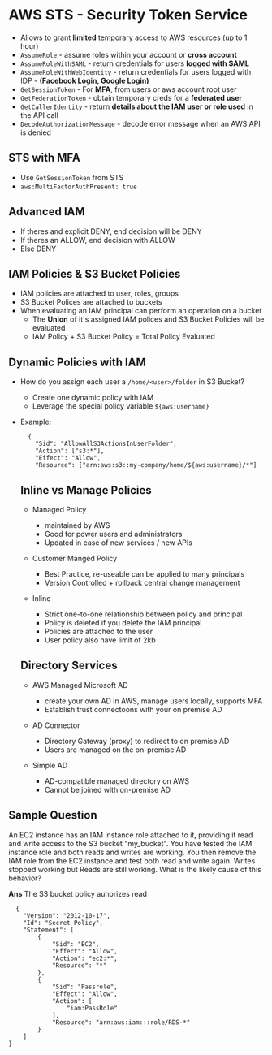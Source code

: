 # AWS STS - Security Token Service

* Allows to grant **limited** temporary access to AWS resources (up to 1 hour)
* `AssumeRole` - assume roles within your account or **cross account**
* `AssumeRoleWithSAML` - return credentials for users **logged with SAML**
* `AssumeRoleWithWebIdentity` - return credentials for users logged with IDP - **(Facebook Login, Google Login)**
* `GetSessionToken` - For **MFA**, from users or aws account root user
* `GetFederationToken` - obtain temporary creds for a **federated user**
* `GetCallerIdentity` - return **details about the IAM user or role used** in the API call
* `DecodeAuthorizationMessage` - decode error message when an AWS API is denied

## STS with MFA
* Use `GetSessionToken` from STS
* `aws:MultiFactorAuthPresent: true`

## Advanced IAM
* If theres and explicit DENY, end decision will be DENY
* If theres an ALLOW, end decision with ALLOW
* Else DENY

## IAM Policies & S3 Bucket Policies
* IAM policies are attached to user, roles, groups
* S3 Bucket Polices are attached to buckets
* When evaluating an IAM principal can perform an operation on a bucket
  - The **Union** of it's assigned IAM polices and S3 Bucket Policies will be evaluated
  - IAM Policy + S3 Bucket Policy = Total Policy Evaluated

## Dynamic Policies with IAM
* How do you assign each user a `/home/<user>/folder` in S3 Bucket?
  * Create one dynamic policy with IAM
  * Leverage the special policy variable `${aws:username}`

* Example:
  ```
    {
      "Sid": "AllowAllS3ActionsInUserFolder",
      "Action": ["s3:*"],
      "Effect": "Allow",
      "Resource": ["arn:aws:s3::my-company/home/${aws:username}/*"]    
  ```

  ## Inline vs Manage Policies
  * Managed Policy
    * maintained by AWS
    * Good for power users and administrators
    * Updated in case of new services / new APIs
  
  * Customer Manged Policy
    * Best Practice, re-useable can be applied to many principals
    * Version Controlled + rollback central change management
  
  * Inline
    * Strict one-to-one relationship between policy and principal
    * Policy is deleted if you delete the IAM principal
    * Policies are attached to the user
    * User policy also have limit of 2kb

  ## Directory Services
    * AWS Managed Microsoft AD
      * create your own AD in AWS, manage users locally, supports MFA
      * Establish trust connectoons with your on premise AD
    
    * AD Connector
      * Directory Gateway (proxy) to redirect to on premise AD
      * Users are managed on the on-premise AD

    * Simple AD
      * AD-compatible managed directory on AWS
      * Cannot be joined with on-premise AD


## Sample Question
  An EC2 instance has an IAM instance role attached to it, providing it read and write access to the S3 bucket "my_bucket". You have tested the IAM instance role and both reads and writes are working. You then remove the IAM role from the EC2 instance and test both read and write again. Writes stopped working but Reads are still working. What is the likely cause of this behavior?

  **Ans** The S3 bucket policy auhorizes read

```
  {
    "Version": "2012-10-17",
    "Id": "Secret Policy",
    "Statement": [
        {
            "Sid": "EC2",
            "Effect": "Allow",
            "Action": "ec2:*",
            "Resource": "*"
        },
        {
            "Sid": "Passrole",
            "Effect": "Allow",
            "Action": [
                "iam:PassRole"
            ],
            "Resource": "arn:aws:iam:::role/RDS-*"
        }
    ]
}
```